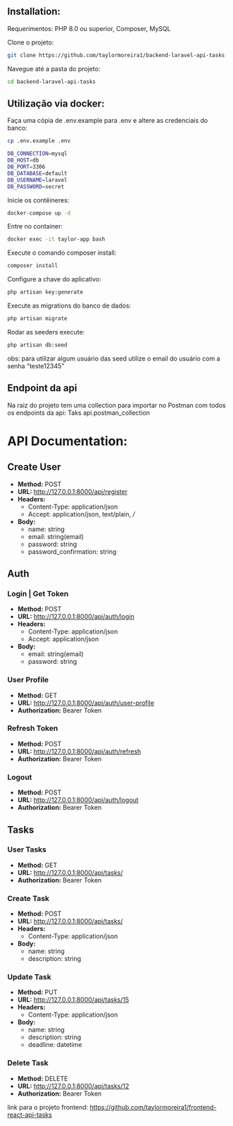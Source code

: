 ## Installation:

Requerimentos: PHP 8.0 ou superior, Composer, MySQL

Clone o projeto:

```bash
git clone https://github.com/taylormoreira1/backend-laravel-api-tasks
```

Navegue até a pasta do projeto:

```bash
cd backend-laravel-api-tasks
```

## Utilização via docker:

Faça uma cópia de .env.example para .env e altere as credenciais do banco:

```bash
cp .env.example .env
```

```bash
DB_CONNECTION=mysql
DB_HOST=db
DB_PORT=3306
DB_DATABASE=default
DB_USERNAME=laravel
DB_PASSWORD=secret
```

Inicie os contêineres:

```bash
docker-compose up -d
```

Entre no container:

```bash
docker exec -it taylor-app bash
```

Execute o comando composer install:

```bash
composer install
```

Configure a chave do aplicativo:

```bash
php artisan key:generate
```

Execute as migrations do banco de dados:

```bash
php artisan migrate
```

Rodar as seeders execute:

```bash
php artisan db:seed
```

obs: para utilizar algum usuário das seed utilize o email do usuário com a senha "teste12345"

## Endpoint da api

Na raiz do projeto tem uma collection para importar no Postman com todos os endpoints da api: Taks api.postman_collection

# API Documentation:

## Create User

-   **Method:** POST
-   **URL:** http://127.0.0.1:8000/api/register
-   **Headers:**
    -   Content-Type: application/json
    -   Accept: application/json, text/plain, _/_
-   **Body:**
    -   name: string
    -   email: string(email)
    -   password: string
    -   password_confirmation: string

## Auth

### Login | Get Token

-   **Method:** POST
-   **URL:** http://127.0.0.1:8000/api/auth/login
-   **Headers:**
    -   Content-Type: application/json
    -   Accept: application/json
-   **Body:**
    -   email: string(email)
    -   password: string

### User Profile

-   **Method:** GET
-   **URL:** http://127.0.0.1:8000/api/auth/user-profile
-   **Authorization:** Bearer Token

### Refresh Token

-   **Method:** POST
-   **URL:** http://127.0.0.1:8000/api/auth/refresh
-   **Authorization:** Bearer Token

### Logout

-   **Method:** POST
-   **URL:** http://127.0.0.1:8000/api/auth/logout
-   **Authorization:** Bearer Token

## Tasks

### User Tasks

-   **Method:** GET
-   **URL:** http://127.0.0.1:8000/api/tasks/
-   **Authorization:** Bearer Token

### Create Task

-   **Method:** POST
-   **URL:** http://127.0.0.1:8000/api/tasks/
-   **Headers:**
    -   Content-Type: application/json
-   **Body:**
    -   name: string
    -   description: string

### Update Task

-   **Method:** PUT
-   **URL:** http://127.0.0.1:8000/api/tasks/15
-   **Headers:**
    -   Content-Type: application/json
-   **Body:**
    -   name: string
    -   description: string
    -   deadline: datetime

### Delete Task

-   **Method:** DELETE
-   **URL:** http://127.0.0.1:8000/api/tasks/12
-   **Authorization:** Bearer Token


link para o projeto frontend: https://github.com/taylormoreira1/frontend-react-api-tasks
```
